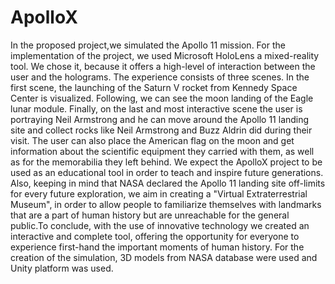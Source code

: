 # ApolloX



In the proposed project,we simulated the Apollo 11 mission. For the implementation of the project, we used Microsoft HoloLens a mixed-reality tool. We chose it, because it offers a high-level of interaction between the user and the holograms. The experience consists of three scenes. In the first scene, the launching of the Saturn V rocket from Kennedy Space Center is visualized. Following, we can see the moon landing of the Eagle lunar module. Finally, on the last and most interactive scene the user is portraying Neil Armstrong and he can move around the Apollo 11 landing site and collect rocks like Neil Armstrong and Buzz Aldrin did during their visit. The user can also place the American flag on the moon and get information about the scientific
equipment they carried with them, as well as for the memorabilia they left behind. We expect the ApolloX project to be used as an educational tool in order to teach and inspire future generations. Also, keeping in mind that NASA declared the Apollo 11 landing site off-limits for every future exploration, we aim in creating a "Virtual Extraterrestrial Museum", in order to allow people to familiarize themselves with landmarks that are a part of human history but are unreachable for the general public.To conclude, with the use of innovative technology we created an interactive and complete tool, offering the opportunity for everyone to experience first-hand the important moments of human history. For the creation of the simulation, 3D models from NASA database were used and Unity platform was used. 
